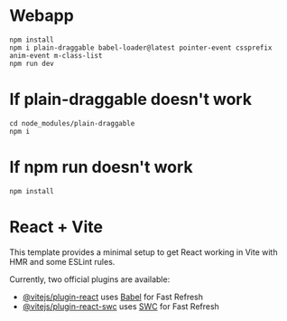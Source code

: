 # Webapp
```
npm install
npm i plain-draggable babel-loader@latest pointer-event cssprefix anim-event m-class-list
npm run dev 
```
# If plain-draggable doesn't work
```
cd node_modules/plain-draggable
npm i
```
# If npm run doesn't work
```
npm install
```
# React + Vite

This template provides a minimal setup to get React working in Vite with HMR and some ESLint rules.

Currently, two official plugins are available:

- [@vitejs/plugin-react](https://github.com/vitejs/vite-plugin-react/blob/main/packages/plugin-react/README.md) uses [Babel](https://babeljs.io/) for Fast Refresh
- [@vitejs/plugin-react-swc](https://github.com/vitejs/vite-plugin-react-swc) uses [SWC](https://swc.rs/) for Fast Refresh


